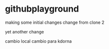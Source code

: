 # githubplayground

making some initial changes
change from clone 2


yet another change



cambio local
cambio para kdorna